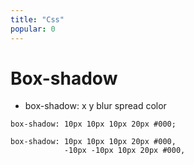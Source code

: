 ```yaml
---
title: "Css"
popular: 0
---
```


# Box-shadow

- box-shadow: x y blur spread color

```
box-shadow: 10px 10px 10px 20px #000;
```

```
box-shadow: 10px 10px 10px 20px #000,
            -10px -10px 10px 20px #000,
```
